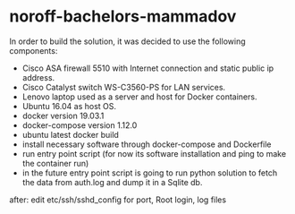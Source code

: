 # noroff-bachelors-mammadov

In order to build the solution, it was decided to use the following components:
- Cisco ASA firewall 5510 with Internet connection and static public ip address.
- Cisco Catalyst switch WS-C3560-PS for LAN services.
- Lenovo laptop used as a server and host for Docker containers.
- Ubuntu 16.04 as host OS.
- docker version 19.03.1
- docker-compose version 1.12.0
- ubuntu latest docker build
- install necessary software through docker-compose and Dockerfile
- run entry point script (for now its software installation and ping to make the container run)
- in the future entry point script is going to run python solution to fetch the data from auth.log and dump it in a Sqlite db.

after:
edit etc/ssh/sshd_config for port, Root login, log files
